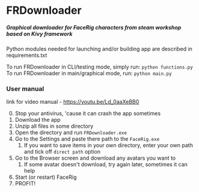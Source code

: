 # FRDownloader
##### Graphical downloader for FaceRig characters from steam workshop based on Kivy framework

Python modules needed for launching and/or building app are described in requirements.txt

To run FRDownloader in CLI/testing mode, simply run: `python functions.py`
To run FRDownloader in main/graphical mode, run: `python main.py`

### User manual

link for video manual - https://youtu.be/Ld_0aaXeBB0

0. Stop your antivirus, 'cause it can crash the app sometimes
1. Download the app
2. Unzip all files in some directory
3. Open the directory and run `FRDownloader.exe`
4. Go to the Settings and paste there path to the `FaceRig.exe`
   1. If you want to save items in your own directory, enter your own path and tick off `direct path` option
5. Go to the Browser screen and download any avatars you want to
   1. If some avatar doesn't download, try again later, sometimes it can help
6. Start (or restart) FaceRig
7. PROFIT!
